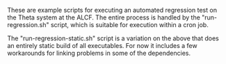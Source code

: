 These are example scripts for executing an automated regression test on the 
Theta system at the ALCF.  The entire process is handled by the 
"run-regression.sh" script, which is suitable for execution within a cron job.

The "run-regression-static.sh" script is a variation on the above that does
an entirely static build of all executables.  For now it includes a few
workarounds for linking problems in some of the dependencies.
